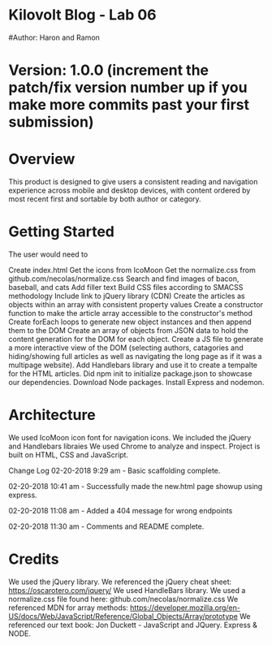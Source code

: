 # Kilovolt Blog - Lab 06
#Author: Haron and Ramon 

# Version: 1.0.0 (increment the patch/fix version number up if you make more commits past your first submission)

# Overview
This product is designed to give users a consistent reading and navigation experience across mobile and desktop devices, with content ordered by most recent first and sortable by both author or category.

# Getting Started
The user would need to

Create index.html
Get the icons from IcoMoon
Get the normalize.css from github.com/necolas/normalize.css
Search and find images of bacon, baseball, and cats
Add filler text
Build CSS files according to SMACSS methodology
Include link to jQuery library (CDN)
Create the articles as objects within an array with consistent property values
Create a constructor function to make the article array accessible to the constructor's method
Create forEach loops to generate new object instances and then append them to the DOM
Create an array of objects from JSON data to hold the content generation for the DOM for each object.
Create a JS file to generate a more interactive view of the DOM (selecting authors, catagories and hiding/showing full articles as well as navigating the long page as if it was a multipage website).
Add Handlebars library and use it to create a tempalte for the HTML articles.
Did npm init to initialize package.json to showcase our dependencies.
Download Node packages. Install Express and nodemon. 

# Architecture
We used IcoMoon icon font for navigation icons. We included the jQuery and Handlebars libraies We used Chrome to analyze and inspect. Project is built on HTML, CSS and JavaScript.

Change Log
02-20-2018 9:29 am - Basic scaffolding complete.

02-20-2018 10:41 am -  Successfully made the new.html page showup using express.

02-20-2018 11:08 am - Added a 404 message for wrong endpoints

02-20-2018 11:30 am - Comments and README complete. 

# Credits
We used the jQuery library.
We referenced the jQuery cheat sheet: https://oscarotero.com/jquery/
We used HandleBars library.
We used a normalize.css file found here: github.com/necolas/normalize.css
We referenced MDN for array methods: https://developer.mozilla.org/en-US/docs/Web/JavaScript/Reference/Global_Objects/Array/prototype
We referenced our text book: Jon Duckett - JavaScript and JQuery.
Express & NODE.